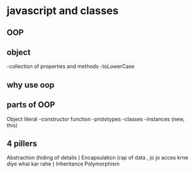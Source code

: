 # javascript and classes 

## OOP 

## object 
-collection of properties and methods
-toLowerCase 

## why use oop 

## parts of OOP
Object literal 
-constructor function 
-prototypes 
-classes 
-instances (new, this)

## 4 pillers 
Abstraction (hiding of details )
Encapsulation (rap of data , jo jo acces krne diye whai kar rahe )
Inheritance 
Polymorphism 